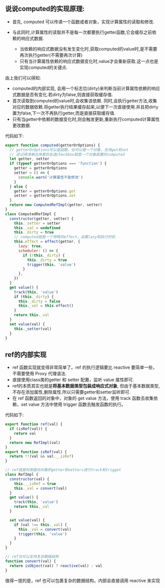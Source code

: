 ## 说说computed的实现原理:

+ 首先, computed 可以传递一个函数或者对象，实现计算属性的读取和修改.

+ 与此同时,计算属性的读取并不是每一次都要执行getter函数,它会缓存之前依赖的响应式数据.
    + 当依赖的响应式数据没有发生变化时,获取computed的value时,是不需要再次执行getter(不需要再次计算)
    + 只有当计算属性依赖的响应式数据变化时,value才会重新获取.这一点也是实现computed的关键点.

由上我们可以得知:
+ computed的内部实现, 会用一个标志位(dirty)来判断当前计算属性依赖的响应式数据是否有变化.若dirty为false,则直接获取缓存值.
+ 首次读取到computed的value时,会收集该依赖. 同时,会执行getter方法,收集对应的数据依赖.将getter执行结果缓存起来,以便下一次直接使用.并且把dirty置为false,下一次不再执行getter,而是直接获取缓存值.
+ 只有当getter中依赖的数据变化时,则会触发更新,重新执行computed计算属性更改数据.

代码如下:

```js
export function computed(getterOrOptions) {
  // getterOrOptions可以是函数，也可以是一个对象，支持get和set
  // 还记得清单应用里的全选checkbox就是一个对象配置的computed
  let getter, setter
  if (typeof getterOrOptions === 'function') {
    getter = getterOrOptions
    setter = () => {
      console.warn('计算属性不能修改')
    }
  } else {
    getter = getterOrOptions.get
    setter = getterOrOptions.set
  }
  return new ComputedRefImpl(getter, setter)
}
class ComputedRefImpl {
  constructor(getter, setter) {
    this._setter = setter
    this._val = undefined
    this._dirty = true
    // computed就是一个特殊的effect，设置lazy和执行时机
    this.effect = effect(getter, {
      lazy: true,
      scheduler: () => {
        if (!this._dirty) {
          this._dirty = true
          trigger(this, 'value')
        }
      },
    })
  }
  get value() {
    track(this, 'value')
    if (this._dirty) {
      this._dirty = false
      this._val = this.effect()
    }
    return this._val
  }
  set value(val) {
    this._setter(val)
  }
}
```

## ref的内部实现

+ ref 函数实现就变得非常简单了。ref 的执行逻辑要比 reactive 要简单一些，不需要使用 Proxy 代理语法.
+ 直接使用class类的getter 和 setter 配置，监听 value 属性即可.
+ ref的本质其实也就是**将基本数据类型包装成响应式对象**, 但由于基本数据类型,不存在添加属性,删除属性.所以只需要getter和setter监听即可.
+ 在 ref 函数返回的对象中，对象的 get value 方法，使用 track 函数去收集依赖，set value 方法中使用 trigger 函数去触发函数的执行。

代码如下:
```js
export function ref(val) {
  if (isRef(val)) {
    return val
  }
  return new RefImpl(val)
}
export function isRef(val) {
  return !!(val && val.__isRef)
}

// ref就是利用面向对象的getter和setters进行track和trigget
class RefImpl {
  constructor(val) {
    this.__isRef = true
    this._val = convert(val)
  }
  get value() {
    track(this, 'value')
    return this._val
  }

  set value(val) {
    if (val !== this._val) {
      this._val = convert(val)
      trigger(this, 'value')
    }
  }
}

// ref也可以支持复杂数据结构
function convert(val) {
  return isObject(val) ? reactive(val) : val
}
```

值得一提的是，ref 也可以包裹复杂的数据结构，内部会直接调用 reactive 来实现